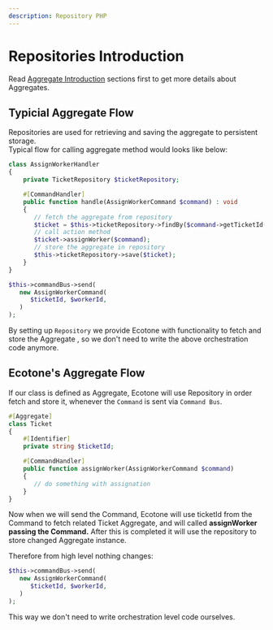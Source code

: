 ```yaml
---
description: Repository PHP
---
```


# Repositories Introduction

Read [Aggregate Introduction](../state-stored-aggregate/) sections first to get more details about Aggregates.

## Typicial Aggregate Flow

Repositories are used for retrieving and saving the aggregate to persistent storage. \
Typical flow for calling aggregate method would looks like below:

```php
class AssignWorkerHandler
{
    private TicketRepository $ticketRepository;

    #[CommandHandler]
    public function handle(AssignWorkerCommand $command) : void
    {
       // fetch the aggregate from repository
       $ticket = $this->ticketRepository->findBy($command->getTicketId());
       // call action method
       $ticket->assignWorker($command);
       // store the aggregate in repository
       $this->ticketRepository->save($ticket);    
    }
}
```

```php
$this->commandBus->send(
   new AssignWorkerCommand(
      $ticketId, $workerId,            
   )
);
```

By setting up `Repository` we provide Ecotone with functionality to fetch and store the Aggregate , so we don't need to write the above orchestration code anymore.

## Ecotone's Aggregate Flow

If our class is defined as Aggregate, Ecotone will use Repository in order fetch and store it, whenever the `Command` is sent via `Command Bus`.&#x20;

```php
#[Aggregate]
class Ticket
{
    #[Identifier]
    private string $ticketId;

    #[CommandHandler]
    public function assignWorker(AssignWorkerCommand $command)
    {
       // do something with assignation
    }
}
```

Now when we will send the Command, Ecotone will use ticketId from the Command to fetch related Ticket Aggregate, and will called **assignWorker passing the Command.** After this is completed it will use the repository to store changed Aggregate instance.

Therefore from high level nothing changes:

```php
$this->commandBus->send(
   new AssignWorkerCommand(
      $ticketId, $workerId,            
   )
);
```

This way we don't need to write orchestration level code ourselves.

